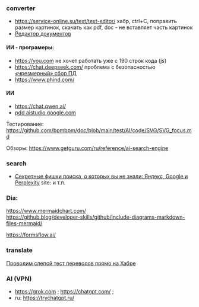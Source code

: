 ### converter
- https://service-online.su/text/text-editor/ хабр, ctrl+C, поправить размер картинок, скачать как pdf, doc - не вставляет часть картинок
- [ Редактор документов](https://xn----8sbei1akndcct.xn--p1ai/)
#### ИИ - програмеры:
- https://you.com не хочет работать уже с 190 строк кода (js)
- https://chat.deepseek.com/ проблема с безопасностью [«чрезмерный» сбор ПД](https://www.securitylab.ru/news/556499.php)
- https://www.phind.com/
#### ИИ
- https://chat.qwen.ai/
- [pdd aistudio.google.com](https://github.com/bpmbpm/doc/blob/main/AI/RAG2/test2/pdd.md)

Тестирование: https://github.com/bpmbpm/doc/blob/main/test/AI/code/SVG/SVG_focus.md

Обзоры: https://www.getguru.com/ru/reference/ai-search-engine

### search
- [Секретные фишки поиска, о которых вы не знали: Яндекс, Google и Perplexity](https://habr.com/ru/companies/minerva_media/articles/940862/) site: и т.п.
### Dia:  
https://www.mermaidchart.com/  
https://github.blog/developer-skills/github/include-diagrams-markdown-files-mermaid/

 https://formsflow.ai/
### translate
[Проводим слепой тест переводов прямо на Хабре](https://habr.com/ru/articles/908280/)
### AI (VPN)
- https://grok.com ; https://chatgpt.com/ ;
- ru: https://trychatgpt.ru/
